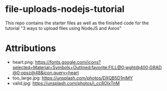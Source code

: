 # file-uploads-nodejs-tutorial
This repo contains the starter files as well as the finished code for the tutorial "3 ways to upload files using NodeJS and Axios"

# Attributions
- heart.png: https://fonts.google.com/icons?selected=Material+Symbols+Outlined:favorite:FILL@0;wght@400;GRAD@0;opsz@48&icon.query=heart
- too_large.jpg: https://unsplash.com/photos/DXQB5D1njMY
- valid.jpg: https://unsplash.com/photos/j_cc8OlxTnM